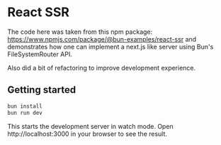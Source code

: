 # React SSR

The code here was taken from this npm package: https://www.npmjs.com/package/@bun-examples/react-ssr and demonstrates how one can implement a next.js like server using Bun's FileSystemRouter API.

Also did a bit of refactoring to improve development experience.

## Getting started

```sh
bun install
bun run dev
```

This starts the development server in watch mode. Open http://localhost:3000 in your browser to see the result.
